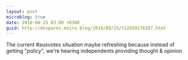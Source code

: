 ```yaml
---
layout: post
microblog: true
date: 2010-08-25 03:00 +0300
guid: http://desparoz.micro.blog/2010/08/25/t22059176287.html
---
```

The current #ausvotes situation maybe refreshing because instead of getting "policy", we're hearing independents providing thought &amp; opinion
